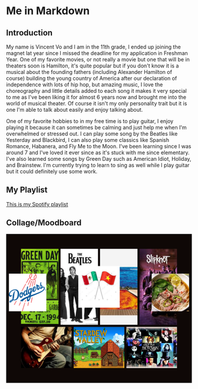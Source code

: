 # Me in Markdown

## Introduction

My name is Vincent Vo and I am in the 11th grade, I ended up joining the magnet lat year since I missed the deadline for my application in Freshman Year. One of my favorite movies, or not really a movie but one that will be in theaters soon is Hamilton, it's quite popular but if you don't know it is a musical about the founding fathers (including Alexander Hamilton of course) building the young country of America after our declaration of independence with lots of hip hop, but amazing music, I love the choreography and little details added to each song it makes it very special to me as I've been liking it for almost 6 years now and brought me into the world of musical theater. Of course it isn't my only personality trait but it is one I'm able to talk about easily and enjoy talking about.

One of my favorite hobbies to in my free time is to play guitar, I enjoy playing it because it can sometimes be calming and just help me when I'm overwhelmed or stressed out. I can play some song by the Beatles like Yesterday and Blackbird, I can also play some classics like Spanish Romance, Habanera, and Fly Me to the Moon. I've been learning since I was around 7 and I've loved it ever since as it's stuck with me since elementary. I've also learned some songs by Green Day such as American Idiot, Holiday, and Brainstew. I'm currently trying to learn to sing as well while I play guitar but it could definitely use some work.



## My Playlist

[This is my Spotify playlist](https://open.spotify.com/playlist/5D1sSzYl7hUw0U3IUkwV0i)

## Collage/Moodboard
![This is my Collage](collage.png)
